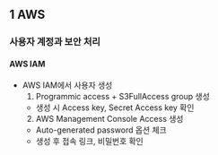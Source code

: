 ## 1 AWS

### 사용자 계정과 보안 처리

#### AWS IAM
- AWS IAM에서 사용자 생성
  1. Programmic access + S3FullAccess group 생성
    - 생성 시 Access key, Secret Access key 확인
  2. AWS Management Console Access 생성
    - Auto-generated password 옵션 체크
    - 생성 후 접속 링크, 비밀번호 확인
